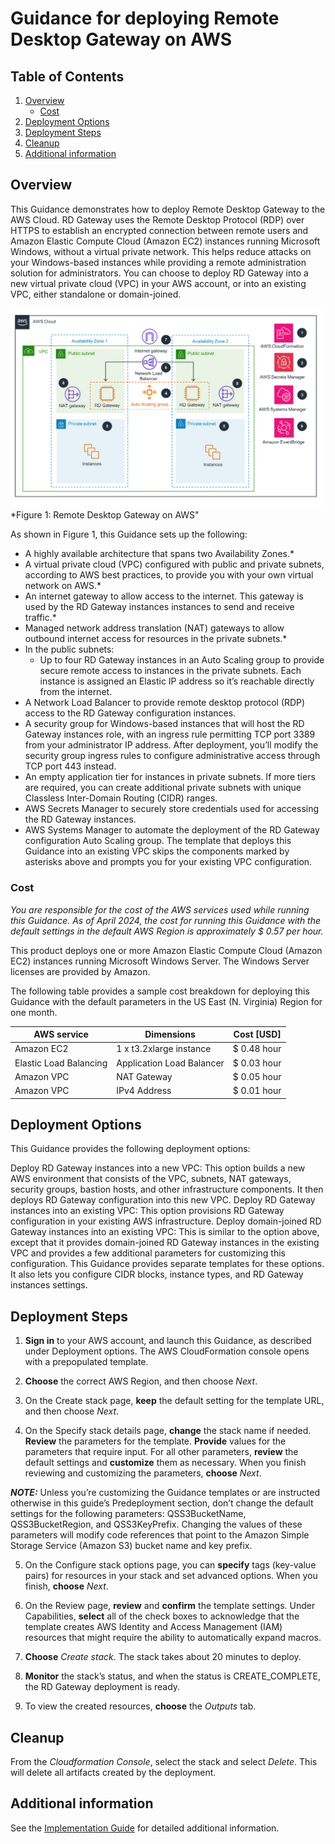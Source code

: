 # Guidance for deploying Remote Desktop Gateway on AWS

## Table of Contents

1. [Overview](#overview)
    - [Cost](#cost)
2. [Deployment Options](#deployment-options)
3. [Deployment Steps](#deployment-steps)
4. [Cleanup](#cleanup)
5. [Additional information](#additional-info)

## Overview

This Guidance demonstrates how to deploy Remote Desktop Gateway to the AWS Cloud. RD Gateway uses the Remote Desktop Protocol (RDP) over HTTPS to establish an encrypted connection between remote users and Amazon Elastic Compute Cloud (Amazon EC2) instances running Microsoft Windows, without a virtual private network. This helps reduce attacks on your Windows-based instances while providing a remote administration solution for administrators. You can choose to deploy RD Gateway into a new virtual private cloud (VPC) in your AWS account, or into an existing VPC, either standalone or domain-joined.

![Remote Desktop Gateway on AWS](remote-desktop-gateway-on-aws.png)
*Figure 1: Remote Desktop Gateway on AWS"

As shown in Figure 1, this Guidance sets up the following:

- A highly available architecture that spans two Availability Zones.*
- A virtual private cloud (VPC) configured with public and private subnets, according to AWS best practices, to provide you with your own virtual network on AWS.*
- An internet gateway to allow access to the internet. This gateway is used by the RD Gateway instances instances to send and receive traffic.*
- Managed network address translation (NAT) gateways to allow outbound internet access for resources in the private subnets.*
- In the public subnets:
    - Up to four RD Gateway instances in an Auto Scaling group to provide secure remote access to instances in the private subnets. Each instance is assigned an Elastic IP address so it’s reachable directly from the internet.
- A Network Load Balancer to provide remote desktop protocol (RDP) access to the RD Gateway configuration instances.
- A security group for Windows-based instances that will host the RD Gateway instances role, with an ingress rule permitting TCP port 3389 from your administrator IP address. After deployment, you’ll modify the security group ingress rules to configure administrative access through TCP port 443 instead.
- An empty application tier for instances in private subnets. If more tiers are required, you can create additional private subnets with unique Classless Inter-Domain Routing (CIDR) ranges.
- AWS Secrets Manager to securely store credentials used for accessing the RD Gateway instances.
- AWS Systems Manager to automate the deployment of the RD Gateway configuration Auto Scaling group.
The template that deploys this Guidance into an existing VPC skips the components marked by asterisks above and prompts you for your existing VPC configuration.

### Cost

_You are responsible for the cost of the AWS services used while running this Guidance. As of April 2024, the cost for running this Guidance with the default settings in the default AWS Region is approximately $ 0.57 per hour._

This product deploys one or more Amazon Elastic Compute Cloud (Amazon EC2) instances running Microsoft Windows Server. The Windows Server licenses are provided by Amazon.

The following table provides a sample cost breakdown for deploying this Guidance with the default parameters in the US East (N. Virginia) Region for one month.

| AWS service  | Dimensions | Cost [USD] |
| ----------- | ------------ | ------------ |
| Amazon EC2 | 1 x t3.2xlarge instance | $ 0.48 hour |
| Elastic Load Balancing | Application Load Balancer | $ 0.03 hour |
| Amazon VPC | NAT Gateway | $ 0.05 hour |
| Amazon VPC | IPv4 Address | $ 0.01 hour |

## Deployment Options

This Guidance provides the following deployment options:

Deploy RD Gateway instances into a new VPC: This option builds a new AWS environment that consists of the VPC, subnets, NAT gateways, security groups, bastion hosts, and other infrastructure components. It then deploys RD Gateway configuration into this new VPC.
Deploy RD Gateway instances into an existing VPC: This option provisions RD Gateway configuration in your existing AWS infrastructure.
Deploy domain-joined RD Gateway instances into an existing VPC: This is similar to the option above, except that it provides domain-joined RD Gateway instances in the existing VPC and provides a few additional parameters for customizing this configuration.
This Guidance provides separate templates for these options. It also lets you configure CIDR blocks, instance types, and RD Gateway instances settings.

## Deployment Steps

1. **Sign in** to your AWS account, and launch this Guidance, as described under Deployment options. The AWS CloudFormation console opens with a prepopulated template.

2. **Choose** the correct AWS Region, and then choose *Next*.

3. On the Create stack page, **keep** the default setting for the template URL, and then choose *Next*.

4. On the Specify stack details page, **change** the stack name if needed. **Review** the parameters for the template. **Provide** values for the parameters that require input. For all other parameters, **review** the default settings and **customize** them as necessary. When you finish reviewing and customizing the parameters, **choose** *Next*.

**_NOTE:_** Unless you’re customizing the Guidance templates or are instructed otherwise in this guide’s Predeployment section, don’t change the default settings for the following parameters: QSS3BucketName, QSS3BucketRegion, and QSS3KeyPrefix. Changing the values of these parameters will modify code references that point to the Amazon Simple Storage Service (Amazon S3) bucket name and key prefix.

5. On the Configure stack options page, you can **specify** tags (key-value pairs) for resources in your stack and set advanced options. When you finish, **choose** *Next*.

6. On the Review page, **review** and **confirm** the template settings. Under Capabilities, **select** all of the check boxes to acknowledge that the template creates AWS Identity and Access Management (IAM) resources that might require the ability to automatically expand macros.

7. **Choose** *Create stack*. The stack takes about 20 minutes to deploy.

8. **Monitor** the stack’s status, and when the status is CREATE_COMPLETE, the RD Gateway deployment is ready.

9. To view the created resources, **choose** the *Outputs* tab.

## Cleanup

From the *Cloudformation Console*, select the stack and select *Delete*. This will delete all artifacts created by the deployment.

## Additional information

See the [Implementation Guide](https://aws-solutions-library-samples.github.io/engineering-design/deploying-remote-desktop-gateway.html) for detailed additional information.

